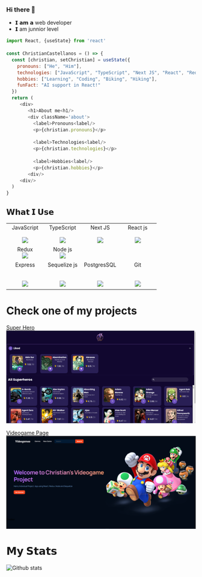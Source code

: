 ### Hi there 👋

- 𝗜 𝗮𝗺 𝗮 web developer
- 𝗜 am junnior level

```js
import React, {useState} from 'react'

const ChristianCastellanos = () => {
  const [christian, setChristian] = useState({
    pronouns: ["He", "Him"],
    technologies: ["JavaScript", "TypeScript", "Next JS", "React", "Redux", "Node.js", "Express", "Sequileze", "PostgresSQL"],
    hobbies: ["Learning", "Coding", "Biking", "Hiking"], 
    funFact: "AI support in React!"
  })
  return (
     <div>
        <h1>About me<h1/>
        <div className='about'>
          <label>Pronouns<label/>
          <p>{christian.pronouns}</p>
          
          <label>Technologies<label/>
          <p>{christian.technologies}</p>
          
          <label>Hobbies<label/>
          <p>{christian.hobbies}</p>
        <div/>
     <div/>
  )
}
```
## 𝗪𝗵𝗮𝘁 𝗜 𝗨𝘀𝗲

<table>
  <tbody>
    <tr valign="top">
      <td width="25%" align="center">
        <span>JavaScript</span><br><br>
        <img height="64px" src="https://cdn.worldvectorlogo.com/logos/logo-javascript.svg">
      </td>
       <td width="25%" align="center">
        <span>TypeScript</span><br><br>
        <img height="64px" src="https://cdn.worldvectorlogo.com/logos/typescript.svg">
      </td>
      <td width="25%" align="center">
        <span>Next JS</span><br><br>
        <img height="64px" src="https://sebastian-gomez.com/nextjs.png">
      </td>
      <td width="25%" align="center">
        <span>React js</span><br><br>
        <img height="64px" src="https://cdn.worldvectorlogo.com/logos/react-2.svg">
      </td>
    </tr>
    <tr>
      <td width="25%" align="center">
        <span>Redux</span><br>
        <img height="64px" src="https://cdn.worldvectorlogo.com/logos/redux.svg">
      </td>
      <td width="25%" align="center">
        <span>Node js</span><br>
        <img height="64px" src="https://cdn.worldvectorlogo.com/logos/nodejs-1.svg">
      </td>
    </tr>
    <tr valign="top">
      <td width="25%" align="center">
        <span>Express</span><br><br><br>
        <img height="64px" src="https://www.vectorlogo.zone/logos/expressjs/expressjs-icon.svg">
      </td>
      <td width="25%" align="center">
        <span>Sequelize js</span><br><br><br>
        <img height="64px" src="https://www.vectorlogo.zone/logos/sequelizejs/sequelizejs-icon.svg">
      </td>
      <td width="25%" align="center">
        <span>PostgresSQL</span><br><br><br>
        <img height="64px" src="https://cdn.worldvectorlogo.com/logos/postgresql.svg">
      </td>
      <td width="25%" align="center">
        <span>Git</span><br><br><br>
       <img height="64px" src="https://cdn.worldvectorlogo.com/logos/github-icon.svg">
      </td>
    </tr>
  </tbody>
</table>


# Check one of my projects
[Super Hero](https://github.com/c4chris124/superhero-test)
<img alt="Super hero" src="./app.png" >

[Videogame Page](https://github.com/c4chris124/PI-Videogames-main)
<img alt="Videogame" src="./LandingPage.png" >


# 𝗠𝘆 𝗦𝘁𝗮𝘁𝘀

![Github stats](https://github-readme-stats.vercel.app/api?username=c4chris124&show_icons=true&hide_border=true)

